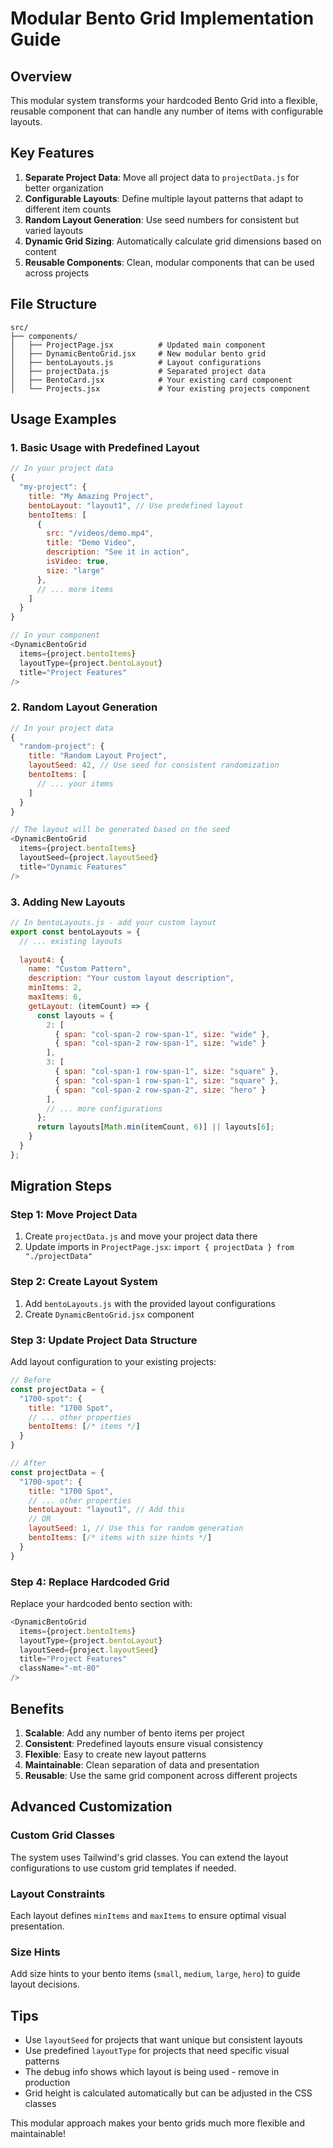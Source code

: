 # Modular Bento Grid Implementation Guide

## Overview

This modular system transforms your hardcoded Bento Grid into a flexible, reusable component that can handle any number of items with configurable layouts.

## Key Features

1. **Separate Project Data**: Move all project data to `projectData.js` for better organization
2. **Configurable Layouts**: Define multiple layout patterns that adapt to different item counts  
3. **Random Layout Generation**: Use seed numbers for consistent but varied layouts
4. **Dynamic Grid Sizing**: Automatically calculate grid dimensions based on content
5. **Reusable Components**: Clean, modular components that can be used across projects

## File Structure

```
src/
├── components/
│   ├── ProjectPage.jsx          # Updated main component
│   ├── DynamicBentoGrid.jsx     # New modular bento grid
│   ├── bentoLayouts.js          # Layout configurations
│   ├── projectData.js           # Separated project data
│   ├── BentoCard.jsx            # Your existing card component
│   └── Projects.jsx             # Your existing projects component
```

## Usage Examples

### 1. Basic Usage with Predefined Layout

```javascript
// In your project data
{
  "my-project": {
    title: "My Amazing Project",
    bentoLayout: "layout1", // Use predefined layout
    bentoItems: [
      {
        src: "/videos/demo.mp4",
        title: "Demo Video",
        description: "See it in action",
        isVideo: true,
        size: "large"
      },
      // ... more items
    ]
  }
}

// In your component
<DynamicBentoGrid 
  items={project.bentoItems}
  layoutType={project.bentoLayout}
  title="Project Features"
/>
```

### 2. Random Layout Generation

```javascript
// In your project data
{
  "random-project": {
    title: "Random Layout Project",
    layoutSeed: 42, // Use seed for consistent randomization
    bentoItems: [
      // ... your items
    ]
  }
}

// The layout will be generated based on the seed
<DynamicBentoGrid 
  items={project.bentoItems}
  layoutSeed={project.layoutSeed}
  title="Dynamic Features"
/>
```

### 3. Adding New Layouts

```javascript
// In bentoLayouts.js - add your custom layout
export const bentoLayouts = {
  // ... existing layouts
  
  layout4: {
    name: "Custom Pattern",
    description: "Your custom layout description",
    minItems: 2,
    maxItems: 6,
    getLayout: (itemCount) => {
      const layouts = {
        2: [
          { span: "col-span-2 row-span-1", size: "wide" },
          { span: "col-span-2 row-span-1", size: "wide" }
        ],
        3: [
          { span: "col-span-1 row-span-1", size: "square" },
          { span: "col-span-1 row-span-1", size: "square" },
          { span: "col-span-2 row-span-2", size: "hero" }
        ],
        // ... more configurations
      };
      return layouts[Math.min(itemCount, 6)] || layouts[6];
    }
  }
};
```

## Migration Steps

### Step 1: Move Project Data
1. Create `projectData.js` and move your project data there
2. Update imports in `ProjectPage.jsx`: `import { projectData } from "./projectData"`

### Step 2: Create Layout System
1. Add `bentoLayouts.js` with the provided layout configurations
2. Create `DynamicBentoGrid.jsx` component

### Step 3: Update Project Data Structure
Add layout configuration to your existing projects:

```javascript
// Before
const projectData = {
  "1700-spot": {
    title: "1700 Spot",
    // ... other properties
    bentoItems: [/* items */]
  }
}

// After  
const projectData = {
  "1700-spot": {
    title: "1700 Spot",
    // ... other properties
    bentoLayout: "layout1", // Add this
    // OR
    layoutSeed: 1, // Use this for random generation
    bentoItems: [/* items with size hints */]
  }
}
```

### Step 4: Replace Hardcoded Grid
Replace your hardcoded bento section with:

```javascript
<DynamicBentoGrid 
  items={project.bentoItems}
  layoutType={project.bentoLayout}
  layoutSeed={project.layoutSeed}
  title="Project Features"
  className="-mt-80"
/>
```

## Benefits

1. **Scalable**: Add any number of bento items per project
2. **Consistent**: Predefined layouts ensure visual consistency  
3. **Flexible**: Easy to create new layout patterns
4. **Maintainable**: Clean separation of data and presentation
5. **Reusable**: Use the same grid component across different projects

## Advanced Customization

### Custom Grid Classes
The system uses Tailwind's grid classes. You can extend the layout configurations to use custom grid templates if needed.

### Layout Constraints  
Each layout defines `minItems` and `maxItems` to ensure optimal visual presentation.

### Size Hints
Add size hints to your bento items (`small`, `medium`, `large`, `hero`) to guide layout decisions.

## Tips

- Use `layoutSeed` for projects that want unique but consistent layouts
- Use predefined `layoutType` for projects that need specific visual patterns
- The debug info shows which layout is being used - remove in production
- Grid height is calculated automatically but can be adjusted in the CSS classes

This modular approach makes your bento grids much more flexible and maintainable!